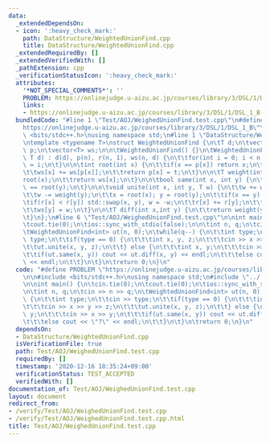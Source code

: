 ```yaml
---
data:
  _extendedDependsOn:
  - icon: ':heavy_check_mark:'
    path: DataStructure/WeightedUnionFind.cpp
    title: DataStructure/WeightedUnionFind.cpp
  _extendedRequiredBy: []
  _extendedVerifiedWith: []
  _pathExtension: cpp
  _verificationStatusIcon: ':heavy_check_mark:'
  attributes:
    '*NOT_SPECIAL_COMMENTS*': ''
    PROBLEM: https://onlinejudge.u-aizu.ac.jp/courses/library/3/DSL/1/DSL_1_B
    links:
    - https://onlinejudge.u-aizu.ac.jp/courses/library/3/DSL/1/DSL_1_B
  bundledCode: "#line 1 \"Test/AOJ/WeighedUnionFind.test.cpp\"\n#define PROBLEM \"\
    https://onlinejudge.u-aizu.ac.jp/courses/library/3/DSL/1/DSL_1_B\"\n\n#include\
    \ <bits/stdc++.h>\nusing namespace std;\n#line 1 \"DataStructure/WeightedUnionFind.cpp\"\
    \ntemplate <typename T>\nstruct WeightedUnionFind {\n\tT d;\n\tvector<int> r,\
    \ p;\n\tvector<T> ws;\n\n\tWeightedUnionFind() {}\n\tWeightedUnionFind(int n,\
    \ T d) : d(d), p(n), r(n, 1), ws(n, d) {\n\t\tfor(int i = 0; i < n; i++) p[i]\
    \ = i;\n\t}\n\n\tint root(int x) {\n\t\tif(x == p[x]) return x;\n\t\tint t = root(p[x]);\n\
    \t\tws[x] += ws[p[x]];\n\t\treturn p[x] = t;\n\t}\n\n\tT weight(int x) {\n\t\t\
    root(x);\n\t\treturn ws[x];\n\t}\n\n\tbool same(int x, int y) {\n\t\treturn root(x)\
    \ == root(y);\n\t}\n\n\tvoid unite(int x, int y, T w) {\n\t\tw += weight(x);\n\
    \t\tw -= weight(y);\n\t\tx = root(x); y = root(y);\n\t\tif(x == y) return ;\n\t\
    \tif(r[x] < r[y]) std::swap(x, y), w = -w;\n\t\tr[x] += r[y];\n\t\tp[y] = x;\n\
    \t\tws[y] = w;\n\t}\n\n\tT diff(int x,int y) {\n\t\treturn weight(y) - weight(x);\n\
    \t}\n};\n#line 6 \"Test/AOJ/WeighedUnionFind.test.cpp\"\n\nint main() {\n\tcin.tie(0);\n\
    \tcout.tie(0);\n\tios::sync_with_stdio(false);\n\n\tint n, q;\n\tcin >> n >> q;\n\
    \tWeightedUnionFind<int> ut(n, 0);\n\twhile(q--) {\n\t\tint type;\n\t\tcin >>\
    \ type;\n\t\tif(type == 0) {\n\t\t\tint x, y, z;\n\t\t\tcin >> x >> y >> z;\n\t\
    \t\tut.unite(x, y, z);\n\t\t} else {\n\t\t\tint x, y;\n\t\t\tcin >> x >> y;\n\t\
    \t\tif(ut.same(x, y)) cout << ut.diff(x, y) << endl;\n\t\t\telse cout << \"?\"\
    \ << endl;\n\t\t}\n\t}\n\treturn 0;\n}\n"
  code: "#define PROBLEM \"https://onlinejudge.u-aizu.ac.jp/courses/library/3/DSL/1/DSL_1_B\"\
    \n\n#include <bits/stdc++.h>\nusing namespace std;\n#include \"../../DataStructure/WeightedUnionFind.cpp\"\
    \n\nint main() {\n\tcin.tie(0);\n\tcout.tie(0);\n\tios::sync_with_stdio(false);\n\
    \n\tint n, q;\n\tcin >> n >> q;\n\tWeightedUnionFind<int> ut(n, 0);\n\twhile(q--)\
    \ {\n\t\tint type;\n\t\tcin >> type;\n\t\tif(type == 0) {\n\t\t\tint x, y, z;\n\
    \t\t\tcin >> x >> y >> z;\n\t\t\tut.unite(x, y, z);\n\t\t} else {\n\t\t\tint x,\
    \ y;\n\t\t\tcin >> x >> y;\n\t\t\tif(ut.same(x, y)) cout << ut.diff(x, y) << endl;\n\
    \t\t\telse cout << \"?\" << endl;\n\t\t}\n\t}\n\treturn 0;\n}\n"
  dependsOn:
  - DataStructure/WeightedUnionFind.cpp
  isVerificationFile: true
  path: Test/AOJ/WeighedUnionFind.test.cpp
  requiredBy: []
  timestamp: '2020-12-16 18:35:24+09:00'
  verificationStatus: TEST_ACCEPTED
  verifiedWith: []
documentation_of: Test/AOJ/WeighedUnionFind.test.cpp
layout: document
redirect_from:
- /verify/Test/AOJ/WeighedUnionFind.test.cpp
- /verify/Test/AOJ/WeighedUnionFind.test.cpp.html
title: Test/AOJ/WeighedUnionFind.test.cpp
---
```

